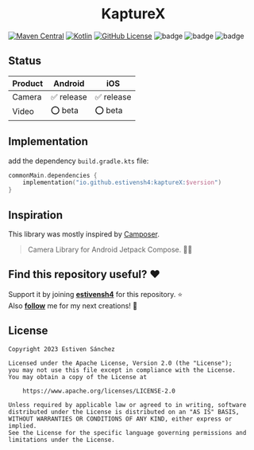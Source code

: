 <div align="center">
  <h1>KaptureX</h1>
</div>

[![Maven Central](https://img.shields.io/maven-central/v/io.github.estivensh4/kaptureX)](https://mvnrepository.com/artifact/io.github.estivensh4)
[![Kotlin](https://img.shields.io/badge/kotlin-1.9.22-blue.svg?logo=kotlin)](http://kotlinlang.org)
[![GitHub License](https://img.shields.io/badge/license-Apache%20License%202.0-blue.svg?style=flat)](http://www.apache.org/licenses/LICENSE-2.0)
![badge][badge-android]
![badge][badge-ios]
![badge][badge-last-commit]

## Status

| Product | Android   | iOS       |
|---------|-----------|-----------|
| Camera  | ✅ release | ✅ release |
| Video   | ⭕ beta    | ⭕️ beta   |

## Implementation

add the dependency `build.gradle.kts` file:

```kotlin
commonMain.dependencies {
    implementation("io.github.estivensh4:kaptureX:$version")
}
```

## Inspiration
This library was mostly inspired by [Camposer](https://github.com/ujizin/Camposer).<br>

> Camera Library for Android Jetpack Compose. 📸✨

## Find this repository useful? :heart:

Support it by joining __[estivensh4](https://github.com/estivensh4/kaptureX)__ for this
repository. :star: <br>
Also __[follow](https://github.com/estivensh4)__ me for my next creations! 🤩

[badge-android]: http://img.shields.io/badge/-android-6EDB8D.svg?style=flat
[badge-ios]: http://img.shields.io/badge/-ios-CDCDCD.svg?style=flat
[badge-last-commit]: https://img.shields.io/github/last-commit/estivensh4/kaptureX?style=flat-square

## License

```
Copyright 2023 Estiven Sánchez
 
Licensed under the Apache License, Version 2.0 (the "License");
you may not use this file except in compliance with the License.
You may obtain a copy of the License at

    https://www.apache.org/licenses/LICENSE-2.0

Unless required by applicable law or agreed to in writing, software
distributed under the License is distributed on an "AS IS" BASIS,
WITHOUT WARRANTIES OR CONDITIONS OF ANY KIND, either express or implied.
See the License for the specific language governing permissions and
limitations under the License.
```
